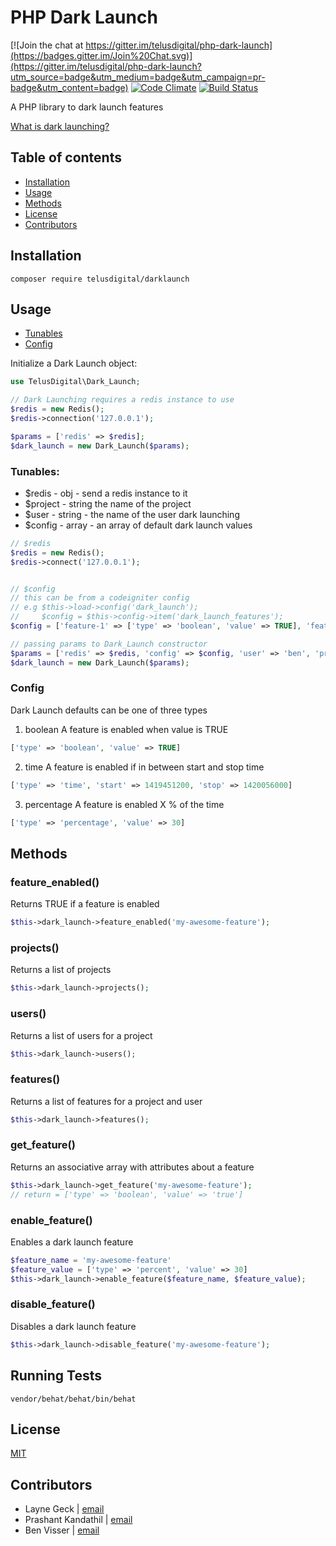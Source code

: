 # PHP Dark Launch

[![Join the chat at https://gitter.im/telusdigital/php-dark-launch](https://badges.gitter.im/Join%20Chat.svg)](https://gitter.im/telusdigital/php-dark-launch?utm_source=badge&utm_medium=badge&utm_campaign=pr-badge&utm_content=badge)
[![Code Climate](https://codeclimate.com/github/noqcks/php-dark-launch/badges/gpa.svg)](https://codeclimate.com/github/noqcks/php-dark-launch)
[![Build Status](https://travis-ci.org/noqcks/php-dark-launch.svg?branch=master)](https://travis-ci.org/noqcks/php-dark-launch)

A PHP library to dark launch features

[What is dark launching?](http://changelog.ca/log/2012/07/19/dark_launching_software_features)

## Table of contents

- [Installation](#installation)
- [Usage](#usage)
- [Methods](#methods)
- [License](#license)
- [Contributors](#contributors)

## Installation

```
composer require telusdigital/darklaunch
```

## Usage
- [Tunables](#tunables)
- [Config](#config)


Initialize a Dark Launch object:

```php
use TelusDigital\Dark_Launch;

// Dark Launching requires a redis instance to use
$redis = new Redis();
$redis->connection('127.0.0.1');

$params = ['redis' => $redis];
$dark_launch = new Dark_Launch($params);
```

### Tunables:
- $redis - obj - send a redis instance to it
- $project - string  the name of the project
- $user - string - the name of the user dark launching
- $config - array - an array of default dark launch values

```php
// $redis
$redis = new Redis();
$redis->connect('127.0.0.1');


// $config
// this can be from a codeigniter config
// e.g $this->load->config('dark_launch');
//     $config = $this->config->item('dark_launch_features');
$config = ['feature-1' => ['type' => 'boolean', 'value' => TRUE], 'feature-1' => ['type' => percentage, 'value' => 30]];

// passing params to Dark_Launch constructor
$params = ['redis' => $redis, 'config' => $config, 'user' => 'ben', 'project' => 'my-awesome-project']
$dark_launch = new Dark_Launch($params);
```

### Config

Dark Launch defaults can be one of three types

1. boolean
A feature is enabled when value is TRUE
```php
['type' => 'boolean', 'value' => TRUE]
```

2. time
A feature is enabled if in between start and stop time
```php
['type' => 'time', 'start' => 1419451200, 'stop' => 1420056000]
```

3. percentage
A feature is enabled X % of the time
```php
['type' => 'percentage', 'value' => 30]
```
## Methods

### feature_enabled()
Returns TRUE if a feature is enabled
```php
$this->dark_launch->feature_enabled('my-awesome-feature');
```
### projects()
Returns a list of projects
```php
$this->dark_launch->projects();
```
### users()
Returns a list of users for a project
```php
$this->dark_launch->users();
```
### features()
Returns a list of features for a project and user
```php
$this->dark_launch->features();
```
### get_feature()
Returns an associative array with attributes about a feature
```php
$this->dark_launch->get_feature('my-awesome-feature');
// return = ['type' => 'boolean', 'value' => 'true']
```
### enable_feature()
Enables a dark launch feature
```php
$feature_name = 'my-awesome-feature'
$feature_value = ['type' => 'percent', 'value' => 30]
$this->dark_launch->enable_feature($feature_name, $feature_value);
```

### disable_feature()
Disables a dark launch feature
```php
$this->dark_launch->disable_feature('my-awesome-feature');
```

## Running Tests

```
vendor/behat/behat/bin/behat
```

## License
[MIT](https://tldrlegal.com/license/mit-license)

## Contributors
* Layne Geck | [email](mailto:layne.geck@gmail.com)
* Prashant Kandathil | [email](mailto:prashant@techsamurais.com)
* Ben Visser | [email](mailto:benjamin.visser@telus.com)

